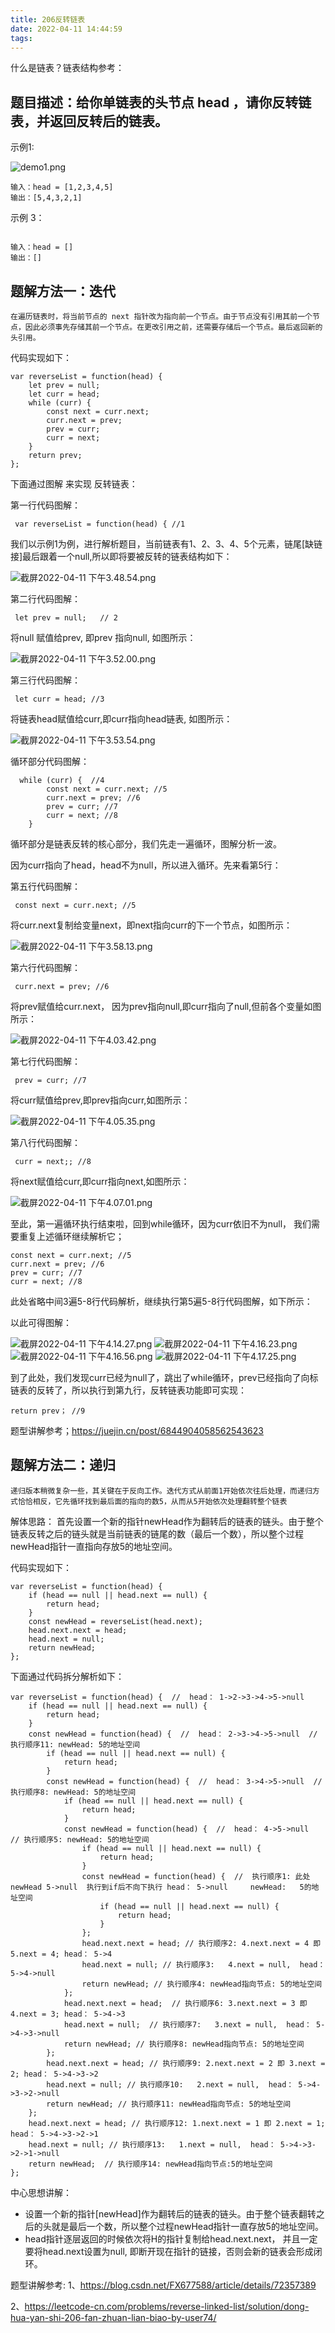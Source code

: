 ```yaml
---
title: 206反转链表
date: 2022-04-11 14:44:59
tags:
---
```

<meta name="referrer" content="no-referrer"/>
什么是链表？链表结构参考：


## 题目描述：给你单链表的头节点 head ，请你反转链表，并返回反转后的链表。

示例1:

![demo1.png](https://upload-images.jianshu.io/upload_images/11846892-e379a9cc3764efd8.jpeg?imageMogr2/auto-orient/strip%7CimageView2/2/w/1240)

```
输入：head = [1,2,3,4,5]
输出：[5,4,3,2,1]
```

示例 3：
```

输入：head = []
输出：[]

````

## 题解方法一：迭代

`在遍历链表时，将当前节点的 next 指针改为指向前一个节点。由于节点没有引用其前一个节点，因此必须事先存储其前一个节点。在更改引用之前，还需要存储后一个节点。最后返回新的头引用。`

代码实现如下：
```
var reverseList = function(head) {
    let prev = null;
    let curr = head;
    while (curr) {
        const next = curr.next;
        curr.next = prev;
        prev = curr;
        curr = next;
    }
    return prev;
};
```

下面通过图解 来实现 反转链表：

第一行代码图解：

```
 var reverseList = function(head) { //1
```

我们以示例1为例，进行解析题目，当前链表有1、2、3、4、5个元素，链尾[缺链接]最后跟着一个null,所以即将要被反转的链表结构如下：

![截屏2022-04-11 下午3.48.54.png](https://upload-images.jianshu.io/upload_images/11846892-ae51cab1329393ff.png?imageMogr2/auto-orient/strip%7CimageView2/2/w/1240)


第二行代码图解：
```
 let prev = null;   // 2
```
将null 赋值给prev, 即prev 指向null, 如图所示：

![截屏2022-04-11 下午3.52.00.png](https://upload-images.jianshu.io/upload_images/11846892-7047e1b88c9f2346.png?imageMogr2/auto-orient/strip%7CimageView2/2/w/1240)

第三行代码图解：
```
 let curr = head; //3
```
将链表head赋值给curr,即curr指向head链表, 如图所示：

![截屏2022-04-11 下午3.53.54.png](https://upload-images.jianshu.io/upload_images/11846892-5a23ea506a26afb3.png?imageMogr2/auto-orient/strip%7CimageView2/2/w/1240)

循环部分代码图解：
```
  while (curr) {  //4
        const next = curr.next; //5
        curr.next = prev; //6
        prev = curr; //7
        curr = next; //8
    }
```
循环部分是链表反转的核心部分，我们先走一遍循环，图解分析一波。

因为curr指向了head，head不为null，所以进入循环。先来看第5行：

第五行代码图解：
```
 const next = curr.next; //5
```
将curr.next复制给变量next，即next指向curr的下一个节点，如图所示：

![截屏2022-04-11 下午3.58.13.png](https://upload-images.jianshu.io/upload_images/11846892-b62650e4fa713e6f.png?imageMogr2/auto-orient/strip%7CimageView2/2/w/1240)

第六行代码图解：
```
 curr.next = prev; //6
```
将prev赋值给curr.next， 因为prev指向null,即curr指向了null,但前各个变量如图所示：

![截屏2022-04-11 下午4.03.42.png](https://upload-images.jianshu.io/upload_images/11846892-deab58010f4a1f98.png?imageMogr2/auto-orient/strip%7CimageView2/2/w/1240)

第七行代码图解：
```
 prev = curr; //7
```
将curr赋值给prev,即prev指向curr,如图所示：

![截屏2022-04-11 下午4.05.35.png](https://upload-images.jianshu.io/upload_images/11846892-53fd2349465757bf.png?imageMogr2/auto-orient/strip%7CimageView2/2/w/1240)

第八行代码图解：
```
 curr = next;; //8
```
将next赋值给curr,即curr指向next,如图所示：


![截屏2022-04-11 下午4.07.01.png](https://upload-images.jianshu.io/upload_images/11846892-d30599903d8e870b.png?imageMogr2/auto-orient/strip%7CimageView2/2/w/1240)

至此，第一遍循环执行结束啦，回到while循环，因为curr依旧不为null， 我们需要重复上述循环继续解析它；

```
const next = curr.next; //5
curr.next = prev; //6
prev = curr; //7
curr = next; //8
```
此处省略中间3遍5-8行代码解析，继续执行第5遍5-8行代码图解，如下所示：

以此可得图解：

![截屏2022-04-11 下午4.14.27.png](https://upload-images.jianshu.io/upload_images/11846892-9cf9cd948cb52607.png?imageMogr2/auto-orient/strip%7CimageView2/2/w/1240)
![截屏2022-04-11 下午4.16.23.png](https://upload-images.jianshu.io/upload_images/11846892-625dad964b02505b.png?imageMogr2/auto-orient/strip%7CimageView2/2/w/1240)
![截屏2022-04-11 下午4.16.56.png](https://upload-images.jianshu.io/upload_images/11846892-bbcfc838b0d6677c.png?imageMogr2/auto-orient/strip%7CimageView2/2/w/1240)
![截屏2022-04-11 下午4.17.25.png](https://upload-images.jianshu.io/upload_images/11846892-01867ef0a012d558.png?imageMogr2/auto-orient/strip%7CimageView2/2/w/1240)

到了此处，我们发现curr已经为null了，跳出了while循环，prev已经指向了向标链表的反转了，所以执行到第九行，反转链表功能即可实现：

```
return prev； //9
```


题型讲解参考；https://juejin.cn/post/6844904058562543623

## 题解方法二：递归

`递归版本稍微复杂一些，其关键在于反向工作。迭代方式从前面1开始依次往后处理，而递归方式恰恰相反，它先循环找到最后面的指向的数5，从而从5开始依次处理翻转整个链表`

解体思路： 首先设置一个新的指针newHead作为翻转后的链表的链头。由于整个链表反转之后的链头就是当前链表的链尾的数（最后一个数），所以整个过程newHead指针一直指向存放5的地址空间。


代码实现如下：
```
var reverseList = function(head) {
    if (head == null || head.next == null) {
        return head;
    }
    const newHead = reverseList(head.next);
    head.next.next = head;
    head.next = null;
    return newHead;
};

```

下面通过代码拆分解析如下：

```
var reverseList = function(head) {  //  head： 1->2->3->4->5->null 
    if (head == null || head.next == null) {
        return head;
    }
    const newHead = function(head) {  //  head： 2->3->4->5->null  // 执行顺序11: newHead: 5的地址空间
        if (head == null || head.next == null) {
            return head;
        }
        const newHead = function(head) {  //  head： 3->4->5->null  // 执行顺序8: newHead: 5的地址空间
            if (head == null || head.next == null) {
                return head;
            }
            const newHead = function(head) {  //  head： 4->5->null  // 执行顺序5: newHead: 5的地址空间
                if (head == null || head.next == null) {
                    return head;
                }
                const newHead = function(head) {  //  执行顺序1: 此处newHead 5->null  执行到if后不向下执行 head： 5->null     newHead:   5的地址空间
                    if (head == null || head.next == null) {
                        return head;
                    }
                };
                head.next.next = head; // 执行顺序2: 4.next.next = 4 即 5.next = 4; head： 5->4
                head.next = null; // 执行顺序3:   4.next = null,  head： 5->4->null
                return newHead; // 执行顺序4: newHead指向节点: 5的地址空间  
            };
            head.next.next = head;  // 执行顺序6: 3.next.next = 3 即 4.next = 3; head： 5->4->3
            head.next = null;  // 执行顺序7:   3.next = null,  head： 5->4->3->null
            return newHead; // 执行顺序8: newHead指向节点: 5的地址空间  
        };
        head.next.next = head; // 执行顺序9: 2.next.next = 2 即 3.next = 2; head： 5->4->3->2
        head.next = null; // 执行顺序10:   2.next = null,  head： 5->4->3->2->null
        return newHead; // 执行顺序11: newHead指向节点: 5的地址空间  
    };
    head.next.next = head; // 执行顺序12: 1.next.next = 1 即 2.next = 1; head： 5->4->3->2->1
    head.next = null; // 执行顺序13:   1.next = null,  head： 5->4->3->2->1->null
    return newHead;  // 执行顺序14: newHead指向节点:5的地址空间 
};

```

中心思想讲解： 

* 设置一个新的指针[newHead]作为翻转后的链表的链头。由于整个链表翻转之后的头就是最后一个数，所以整个过程newHead指针一直存放5的地址空间。
* head指针逐层返回的时候依次将H的指针复制给head.next.next， 并且一定要将head.next设置为null, 即断开现在指针的链接，否则会新的链表会形成闭环。

题型讲解参考:
1、https://blog.csdn.net/FX677588/article/details/72357389

2、https://leetcode-cn.com/problems/reverse-linked-list/solution/dong-hua-yan-shi-206-fan-zhuan-lian-biao-by-user74/